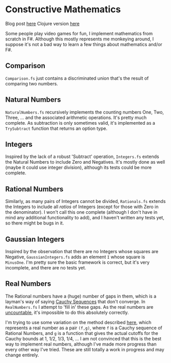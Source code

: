 # Constructive Mathematics

Blog post <a href = "http://joelgrus.com/2013/08/26/constructive-mathematics-in-f-and-clojure/">here</a>
Clojure version <a href = "https://github.com/joelgrus/constructive-mathematics-clojure">here</a>

Some people play video games for fun, I implement mathematics from scratch in F#.  Although this mostly represents me monkeying around, I suppose it's not a bad way to learn a few things about mathematics and/or F#.

## Comparison

`Comparison.fs` just contains a discriminated union that's the result of comparing two numbers.

## Natural Numbers

`NaturalNumbers.fs` recursively implements the counting numbers One, Two, Three, ...  and the associated arithmetic operations.  It's pretty much complete.  As subtraction is only sometimes valid, it's implemented as a `TrySubtract` function that returns an option type.

## Integers

Inspired by the lack of a robust 'Subtract' operation, `Integers.fs` extends the Natural Numbers to include Zero and Negatives.  It's mostly done as well (maybe it could use integer division), although its tests could be more complete.

## Rational Numbers

Similarly, as many pairs of Integers cannot be divided, `Rationals.fs` extends the Integers to include all *ratios* of Integers (except for those with Zero in the denominator).  I won't call this one complete (although I don't have in mind any additional functionality to add), and I haven't written any tests yet, so there might be bugs in it.

## Gaussian Integers

Inspired by the observation that there are no Integers whose squares are Negative, `GaussianIntegers.fs` adds an element `I` whose square is `MinusOne`.  I'm pretty sure the basic framework is correct, but it's very incomplete, and there are no tests yet.

## Real Numbers

The Rational numbers have a (huge) number of gaps in them, which is a layman's way of saying [Cauchy Sequences](http://en.wikipedia.org/wiki/Cauchy_sequence) that don't converge.  In `RealNumbers.fs` I attempt to 'fill in' these gaps.  As the real numbers are [uncountable](http://www.proofwiki.org/wiki/Real_Numbers_are_Uncountable), it's impossible to do this absolutely correctly. 

I'm trying to use some variation on the method described [here](http://en.wikipedia.org/wiki/Constructivism_%28mathematics%29#Example_from_real_analysis), which represents a real number as a pair `(f,g)`, where `f` is a Cauchy sequence of Rational Numbers, and `g` is a function that gives the actual cutoffs for the Cauchy bounds at 1, 1/2, 1/3, 1/4, ...  I am not convinced that this is the best way to implement real numbers, although I've made more progress than every other way I've tried.  These are still totally a work in progress and may change entirely.